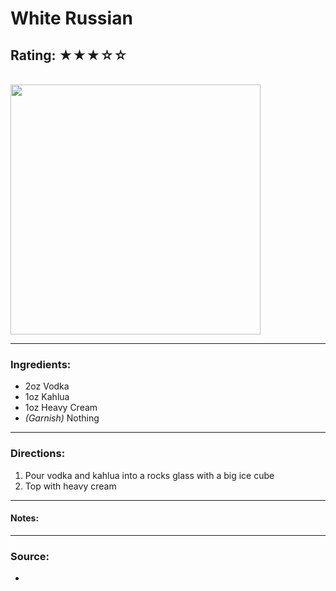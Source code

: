 # White Russian

## Rating: ★★★☆☆

<br>

<img src="../Images/" alt="" height="400">

<br>

---

### Ingredients:

* 2oz Vodka
* 1oz Kahlua
* 1oz Heavy Cream
* *(Garnish)* Nothing

---

### Directions:
1. Pour vodka and kahlua into a rocks glass with a big ice cube
2. Top with heavy cream
---

#### Notes:
> 

---

### Source:
* []()